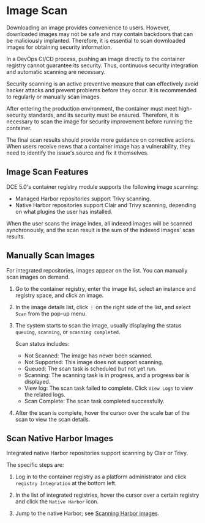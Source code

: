 # Image Scan

Downloading an image provides convenience to users. However, downloaded images may not be safe and may contain backdoors that can be maliciously implanted. Therefore, it is essential to scan downloaded images for obtaining security information.

In a DevOps CI/CD process, pushing an image directly to the container registry cannot guarantee its security. Thus, continuous security integration and automatic scanning are necessary.

Security scanning is an active preventive measure that can effectively avoid hacker attacks and prevent problems before they occur. It is recommended to regularly or manually scan images.

After entering the production environment, the container must meet high-security standards, and its security must be ensured. Therefore, it is necessary to scan the image for security improvement before running the container.

The final scan results should provide more guidance on corrective actions. When users receive news that a container image has a vulnerability, they need to identify the issue's source and fix it themselves.

## Image Scan Features

DCE 5.0's container registry module supports the following image scanning:

- Managed Harbor repositories support Trivy scanning.
- Native Harbor repositories support Clair and Trivy scanning, depending on what plugins the user has installed.

When the user scans the image index, all indexed images will be scanned synchronously, and the scan result is the sum of the indexed images' scan results.

## Manually Scan Images

For integrated repositories, images appear on the list. You can manually scan images on demand.

1. Go to the container registry, enter the image list, select an instance and registry space, and click an image.

2. In the image details list, click `⋮` on the right side of the list, and select `Scan` from the pop-up menu.

3. The system starts to scan the image, usually displaying the status `queuing`, `scanning`, or `scanning completed`.

    Scan status includes:

    - Not Scanned: The image has never been scanned.
    - Not Supported: This image does not support scanning.
    - Queued: The scan task is scheduled but not yet run.
    - Scanning: The scanning task is in progress, and a progress bar is displayed.
    - View log: The scan task failed to complete. Click `View Logs` to view the related logs.
    - Scan Complete: The scan task completed successfully.

4. After the scan is complete, hover the cursor over the scale bar of the scan to view the scan details.

## Scan Native Harbor Images

Integrated native Harbor repositories support scanning by Clair or Trivy.

The specific steps are:

1. Log in to the container registry as a platform administrator and click `registry Integration` at the bottom left.

2. In the list of integrated registries, hover the cursor over a certain registry and click the `Native Harbor` icon.

3. Jump to the native Harbor; see [Scanning Harbor images](https://goharbor.io/docs/2.1.0/administration/vulnerability-scanning/scan-individual-artifact/).
